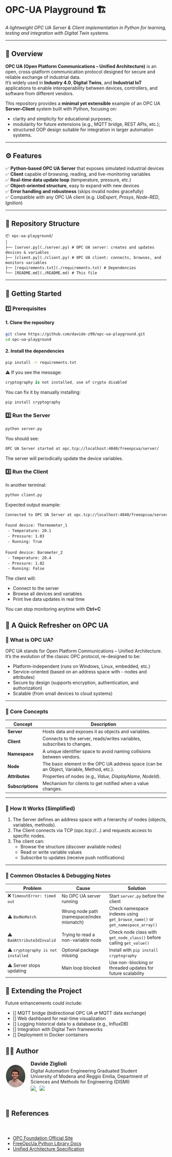 # OPC-UA Playground 🏗️  
*A lightweight OPC UA Server & Client implementation in Python for learning, testing and integration with Digital Twin systems.*

---

## 📖 Overview

**OPC UA (Open Platform Communications – Unified Architecture)** is an open, cross-platform communication protocol designed for secure and reliable exchange of industrial data.  
It’s widely used in **Industry 4.0**, **Digital Twins**, and **Industrial IoT** applications to enable interoperability between devices, controllers, and software from different vendors.

This repository provides a **minimal yet extensible** example of an OPC UA **Server–Client** system built with Python, focusing on:
- clarity and simplicity for educational purposes;
- modularity for future extensions (e.g., MQTT bridge, REST APIs, etc.);
- structured OOP design suitable for integration in larger automation systems.

---

## ⚙️ Features

✅ **Python-based OPC UA Server** that exposes simulated industrial devices  
✅ **Client** capable of browsing, reading, and live-monitoring variables  
✅ **Real-time data update loop** (temperature, pressure, etc.)  
✅ **Object-oriented structure**, easy to expand with new devices  
✅ **Error handling and robustness** (skips invalid nodes gracefully)  
✅ Compatible with any OPC UA client (e.g. *UaExpert*, *Prosys*, *Node-RED*, *Ignition*)

---

## 🧩 Repository Structure

```text
📦 opc-ua-playground/
│
├── [server.py](./server.py) # OPC UA server: creates and updates devices & variables
├── [client.py](./client.py) # OPC UA client: connects, browses, and monitors variables
├── [requirements.txt](./requirements.txt) # Dependencies
└── [README.md](./README.md) # This file
```

---

## 🚀 Getting Started

### 1️⃣ Prerequisites

#### 1. Clone the repository
```bash
git clone https://github.com/davide-z99/opc-ua-playground.git
cd opc-ua-playground
```
#### 2. Install the dependencies

```bash
pip install -r requirements.txt
```

⚠️ If you see the message:
```csharp
cryptography is not installed, use of crypto disabled
```
You can fix it by manually installing:
```bash
pip install cryptography
```

### 2️⃣ Run the Server

```bash
python server.py
```

You should see:
```bash
OPC UA Server started at opc.tcp://localhost:4840/freeopcua/server/
```

The server will periodically update the device variables.

### 3️⃣ Run the Client
In another terminal:
```bash
python client.py
```
Expected output example:
```bash
Connected to OPC UA Server at opc.tcp://localhost:4840/freeopcua/server/

Found device: Thermometer_1
 - Temperature: 20.1
 - Pressure: 1.03
 - Running: True

Found device: Barometer_2
 - Temperature: 20.4
 - Pressure: 1.02
 - Running: False
```
The client will:
- Connect to the server
- Browse all devices and variables
- Print live data updates in real time

You can stop monitoring anytime with **Ctrl+C**


## 🧠 A Quick Refresher on OPC UA
### 🔹 What is OPC UA?

OPC UA stands for Open Platform Communications – Unified Architecture.
It’s the evolution of the classic OPC protocol, re-designed to be:
- Platform-independent (runs on Windows, Linux, embedded, etc.)
- Service-oriented (based on an address space with - nodes and attributes)
- Secure by design (supports encryption, authentication, and authorization)
- Scalable (from small devices to cloud systems)

---

### 🔹 Core Concepts
| Concept           | Description                                                                               |
| ----------------- | ----------------------------------------------------------------------------------------- |
| **Server**        | Hosts data and exposes it as objects and variables.                                       |
| **Client**        | Connects to the server, reads/writes variables, subscribes to changes.                    |
| **Namespace**     | A unique identifier space to avoid naming collisions between vendors.                     |
| **Node**          | The basic element in the OPC UA address space (can be an Object, Variable, Method, etc.). |
| **Attributes**    | Properties of nodes (e.g., *Value*, *DisplayName*, *NodeId*).                             |
| **Subscriptions** | Mechanism for clients to get notified when a value changes.                               |

---

### 🔹 How It Works (Simplified)

1. The Server defines an address space with a hierarchy of nodes (objects, variables, methods).
2. The Client connects via TCP (opc.tcp://...) and requests access to specific nodes.
3. The client can:
    - Browse the structure (discover available nodes)
    - Read or write variable values
    - Subscribe to updates (receive push notifications)
---
### 🧱 Common Obstacles & Debugging Notes
| Problem                            | Cause                                      | Solution                                                                     |
| ---------------------------------- | ------------------------------------------ | ---------------------------------------------------------------------------- |
| ❌ `TimeoutError: timed out`        | No OPC UA server running                   | Start `server.py` before the client                                          |
| ⚠️ `BadNoMatch`                    | Wrong node path (namespace/index mismatch) | Check namespace indexes using `get_browse_name()` or `get_namespace_array()` |
| ⚠️ `BadAttributeIdInvalid`         | Trying to read a non-variable node         | Check node class with `get_node_class()` before calling `get_value()`        |
| ⚠️ `cryptography is not installed` | Optional package missing                   | Install with `pip install cryptography`                                      |
| ⚠️ Server stops updating           | Main loop blocked                          | Use non-blocking or threaded updates for future scalability                  |

## 🧩 Extending the Project

Future enhancements could include:
- [] MQTT bridge (bidirectional OPC UA ⇄ MQTT data exchange)
- [] Web dashboard for real-time visualization
- [] Logging historical data to a database (e.g., InfluxDB)
- [] Integration with Digital Twin frameworks
- [] Deployment in Docker containers

## 👨‍💻 Author
<div style="display: flex; flex-direction: column; gap: 25px;">
    <!-- Davide Ziglioli -->
    <div style="display: flex; align-items: center; gap: 15px;">
        <img src="ziglioli.jpg" width="60" style="border-radius: 50%; border: 2px solid #eee;"/>
        <div>
        <h3 style="margin: 0;">Davide Ziglioli</h3>
        <p style="margin: 4px 0;">Digital Automation Engineering Graduated Student<br> University of Modena and Reggio Emilia, Department of Sciences and Methods for Engineering (DISMI)</p>
        <div>
            <a href="https://www.linkedin.com/in/davide-ziglioli/">
            <img src="https://img.shields.io/badge/LinkedIn-Connect-blue?style=flat-square&logo=linkedin"/>
            </a>
            <a href="https://github.com/davide-z99" style="margin-left: 8px;">
            <img src="https://img.shields.io/badge/GitHub-Profile-black?style=flat-square&logo=github"/>
            </a>
        </div>
        </div>
    </div>

## 🧭 References
- [OPC Foundation Official Site](https://opcfoundation.org/)
- [FreeOpcUa Python Library Docs](https://github.com/FreeOpcUa/python-opcua)
- [Unified Architecture Specification](https://reference.opcfoundation.org)